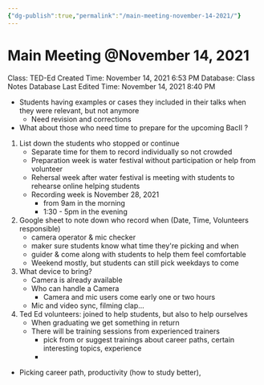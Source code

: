 ```yaml
---
{"dg-publish":true,"permalink":"/main-meeting-november-14-2021/"}
---
```


# Main Meeting @November 14, 2021

Class: TED-Ed
Created Time: November 14, 2021 6:53 PM
Database: Class Notes Database
Last Edited Time: November 14, 2021 8:40 PM

- Students having examples or cases they included in their talks when they were relevant, but not anymore
    - Need revision and corrections
- What about those who need time to prepare for the upcoming BacII ?

1. List down the students who stopped or continue
    - Separate time for them to record individually so not crowded
    - Preparation week is water festival without participation or help from volunteer
    - Rehersal week after water festival is meeting with students to rehearse online helping students
    - Recording week is November 28, 2021
        - from 9am in the morning
        - 1:30 - 5pm in the evening
2. Google sheet to note down who record when (Date, Time, Volunteers responsible)
    - camera operator & mic checker
    - maker sure students know what time they're picking and when
    - guider & come along with students to help them feel comfortable
    - Weekend mostly, but students can still pick weekdays to come
3. What device to bring?
    - Camera is already available
    - Who can handle a Camera
        - Camera and mic users come early one or two hours
    - Mic and video sync, filming clap...
4. Ted Ed volunteers: joined to help students, but also to help ourselves
    - When graduating we get something in return
    - There will be training sessions from experienced trainers
        - pick from or suggest trainings about career paths, certain interesting topics, experience
        - 

- Picking career path, productivity (how to study better),